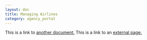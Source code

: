 ```yaml
---
layout: doc
title: Managing Airlines
category: agency_portal
---
```


This is a link to [another document.](doc3.md) This is a link to an [external page.](http://www.example.com/)
